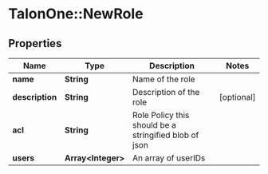 # TalonOne::NewRole

## Properties
Name | Type | Description | Notes
------------ | ------------- | ------------- | -------------
**name** | **String** | Name of the role | 
**description** | **String** | Description of the role | [optional] 
**acl** | **String** | Role Policy this should be a stringified blob of json | 
**users** | **Array&lt;Integer&gt;** | An array of userIDs | 


